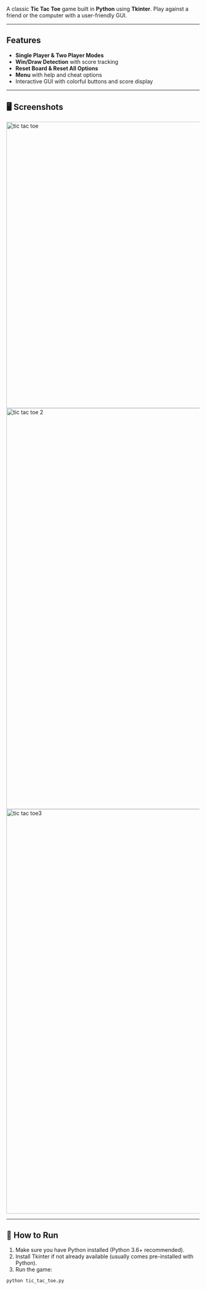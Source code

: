 A classic **Tic Tac Toe** game built in **Python** using **Tkinter**. Play against a friend or the computer with a user-friendly GUI.

---

## Features
- **Single Player & Two Player Modes**  
- **Win/Draw Detection** with score tracking  
- **Reset Board & Reset All Options**  
- **Menu** with help and cheat options  
- Interactive GUI with colorful buttons and score display  

---

## 🖥 Screenshots
<img width="995" height="746" alt="tic tac toe" src="https://github.com/user-attachments/assets/f2c28136-dc32-4c7d-aa5c-3c240937d0e0" />

<img width="982" height="1045" alt="tic tac toe 2" src="https://github.com/user-attachments/assets/60e377b9-728b-4116-a031-e74b90d745a2" />

<img width="976" height="1054" alt="tic tac toe3" src="https://github.com/user-attachments/assets/a99612f7-db54-4c9c-8c83-c16d6215c81e" />



---

## 🚀 How to Run
1. Make sure you have Python installed (Python 3.6+ recommended).  
2. Install Tkinter if not already available (usually comes pre-installed with Python).  
3. Run the game:
```bash
python tic_tac_toe.py
